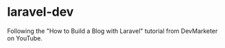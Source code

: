 # laravel-dev
Following the "How to Build a Blog with Laravel" tutorial from DevMarketer on YouTube.
